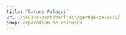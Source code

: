 ```yaml
---
title: "Garage Palazzi"
url: /jouars-pontchartrain/garage-palazzi/
shop: réparation de voitures
---
```

